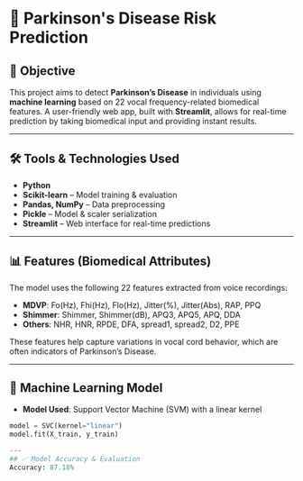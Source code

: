 # 🧠 Parkinson's Disease Risk Prediction

## 🎯 Objective
This project aims to detect **Parkinson’s Disease** in individuals using **machine learning** based on 22 vocal frequency-related biomedical features. A user-friendly web app, built with **Streamlit**, allows for real-time prediction by taking biomedical input and providing instant results.

---

## 🛠️ Tools & Technologies Used
- **Python**
- **Scikit-learn** – Model training & evaluation
- **Pandas, NumPy** – Data preprocessing
- **Pickle** – Model & scaler serialization
- **Streamlit** – Web interface for real-time predictions

---

## 📊 Features (Biomedical Attributes)
The model uses the following 22 features extracted from voice recordings:
- **MDVP**: Fo(Hz), Fhi(Hz), Flo(Hz), Jitter(%), Jitter(Abs), RAP, PPQ
- **Shimmer**: Shimmer, Shimmer(dB), APQ3, APQ5, APQ, DDA
- **Others**: NHR, HNR, RPDE, DFA, spread1, spread2, D2, PPE

These features help capture variations in vocal cord behavior, which are often indicators of Parkinson’s Disease.

---

## 🤖 Machine Learning Model
- **Model Used**: Support Vector Machine (SVM) with a linear kernel
```python
model = SVC(kernel="linear")
model.fit(X_train, y_train)

---
## ✅ Model Accuracy & Evaluation
Accuracy: 87.18%
